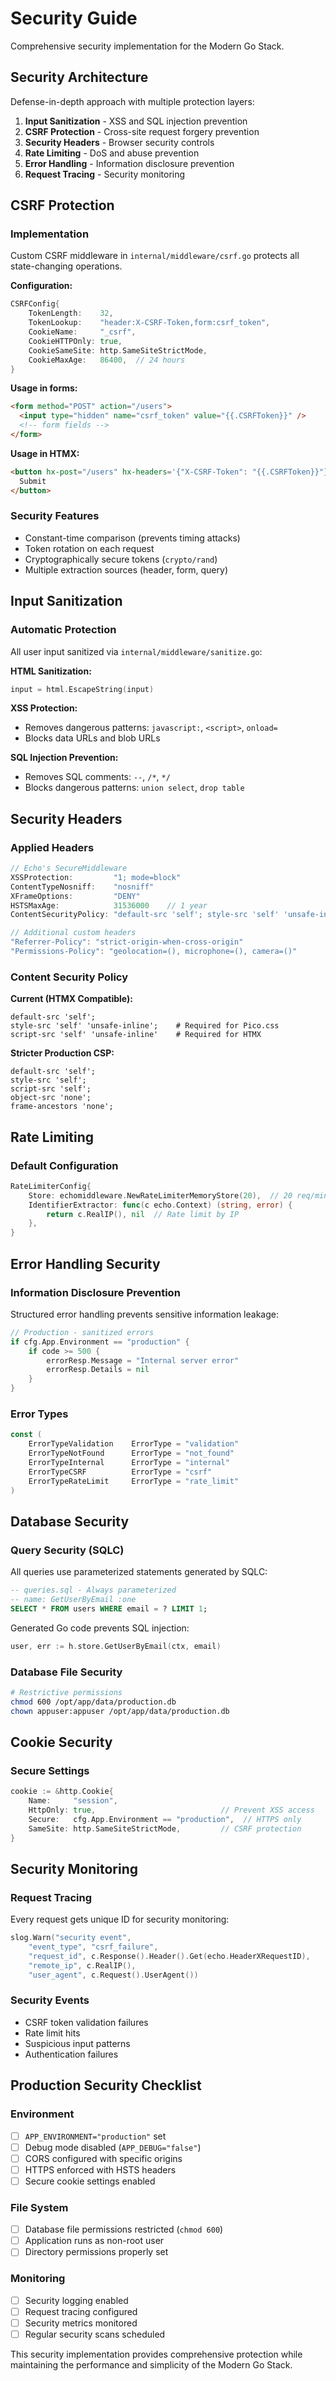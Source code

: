 # Security Guide

Comprehensive security implementation for the Modern Go Stack.

## Security Architecture

Defense-in-depth approach with multiple protection layers:

1. **Input Sanitization** - XSS and SQL injection prevention
2. **CSRF Protection** - Cross-site request forgery prevention
3. **Security Headers** - Browser security controls
4. **Rate Limiting** - DoS and abuse prevention
5. **Error Handling** - Information disclosure prevention
6. **Request Tracing** - Security monitoring

## CSRF Protection

### Implementation

Custom CSRF middleware in `internal/middleware/csrf.go` protects all state-changing operations.

**Configuration:**

```go
CSRFConfig{
    TokenLength:    32,
    TokenLookup:    "header:X-CSRF-Token,form:csrf_token",
    CookieName:     "_csrf",
    CookieHTTPOnly: true,
    CookieSameSite: http.SameSiteStrictMode,
    CookieMaxAge:   86400,  // 24 hours
}
```

**Usage in forms:**

```html
<form method="POST" action="/users">
  <input type="hidden" name="csrf_token" value="{{.CSRFToken}}" />
  <!-- form fields -->
</form>
```

**Usage in HTMX:**

```html
<button hx-post="/users" hx-headers='{"X-CSRF-Token": "{{.CSRFToken}}"}'>
  Submit
</button>
```

### Security Features

- Constant-time comparison (prevents timing attacks)
- Token rotation on each request
- Cryptographically secure tokens (`crypto/rand`)
- Multiple extraction sources (header, form, query)

## Input Sanitization

### Automatic Protection

All user input sanitized via `internal/middleware/sanitize.go`:

**HTML Sanitization:**

```go
input = html.EscapeString(input)
```

**XSS Protection:**

- Removes dangerous patterns: `javascript:`, `<script>`, `onload=`
- Blocks data URLs and blob URLs

**SQL Injection Prevention:**

- Removes SQL comments: `--`, `/*`, `*/`
- Blocks dangerous patterns: `union select`, `drop table`

## Security Headers

### Applied Headers

```go
// Echo's SecureMiddleware
XSSProtection:         "1; mode=block"
ContentTypeNosniff:    "nosniff"
XFrameOptions:         "DENY"
HSTSMaxAge:            31536000    // 1 year
ContentSecurityPolicy: "default-src 'self'; style-src 'self' 'unsafe-inline'; script-src 'self' 'unsafe-inline'"

// Additional custom headers
"Referrer-Policy": "strict-origin-when-cross-origin"
"Permissions-Policy": "geolocation=(), microphone=(), camera=()"
```

### Content Security Policy

**Current (HTMX Compatible):**

```
default-src 'self';
style-src 'self' 'unsafe-inline';    # Required for Pico.css
script-src 'self' 'unsafe-inline'    # Required for HTMX
```

**Stricter Production CSP:**

```
default-src 'self';
style-src 'self';
script-src 'self';
object-src 'none';
frame-ancestors 'none';
```

## Rate Limiting

### Default Configuration

```go
RateLimiterConfig{
    Store: echomiddleware.NewRateLimiterMemoryStore(20),  // 20 req/min
    IdentifierExtractor: func(c echo.Context) (string, error) {
        return c.RealIP(), nil  // Rate limit by IP
    },
}
```

## Error Handling Security

### Information Disclosure Prevention

Structured error handling prevents sensitive information leakage:

```go
// Production - sanitized errors
if cfg.App.Environment == "production" {
    if code >= 500 {
        errorResp.Message = "Internal server error"
        errorResp.Details = nil
    }
}
```

### Error Types

```go
const (
    ErrorTypeValidation    ErrorType = "validation"
    ErrorTypeNotFound      ErrorType = "not_found"
    ErrorTypeInternal      ErrorType = "internal"
    ErrorTypeCSRF          ErrorType = "csrf"
    ErrorTypeRateLimit     ErrorType = "rate_limit"
)
```

## Database Security

### Query Security (SQLC)

All queries use parameterized statements generated by SQLC:

```sql
-- queries.sql - Always parameterized
-- name: GetUserByEmail :one
SELECT * FROM users WHERE email = ? LIMIT 1;
```

Generated Go code prevents SQL injection:

```go
user, err := h.store.GetUserByEmail(ctx, email)
```

### Database File Security

```bash
# Restrictive permissions
chmod 600 /opt/app/data/production.db
chown appuser:appuser /opt/app/data/production.db
```

## Cookie Security

### Secure Settings

```go
cookie := &http.Cookie{
    Name:     "session",
    HttpOnly: true,                            // Prevent XSS access
    Secure:   cfg.App.Environment == "production",  // HTTPS only
    SameSite: http.SameSiteStrictMode,         // CSRF protection
}
```

## Security Monitoring

### Request Tracing

Every request gets unique ID for security monitoring:

```go
slog.Warn("security event",
    "event_type", "csrf_failure",
    "request_id", c.Response().Header().Get(echo.HeaderXRequestID),
    "remote_ip", c.RealIP(),
    "user_agent", c.Request().UserAgent())
```

### Security Events

- CSRF token validation failures
- Rate limit hits
- Suspicious input patterns
- Authentication failures

## Production Security Checklist

### Environment

- [ ] `APP_ENVIRONMENT="production"` set
- [ ] Debug mode disabled (`APP_DEBUG="false"`)
- [ ] CORS configured with specific origins
- [ ] HTTPS enforced with HSTS headers
- [ ] Secure cookie settings enabled

### File System

- [ ] Database file permissions restricted (`chmod 600`)
- [ ] Application runs as non-root user
- [ ] Directory permissions properly set

### Monitoring

- [ ] Security logging enabled
- [ ] Request tracing configured
- [ ] Security metrics monitored
- [ ] Regular security scans scheduled

This security implementation provides comprehensive protection while maintaining the performance and simplicity of the Modern Go Stack.
